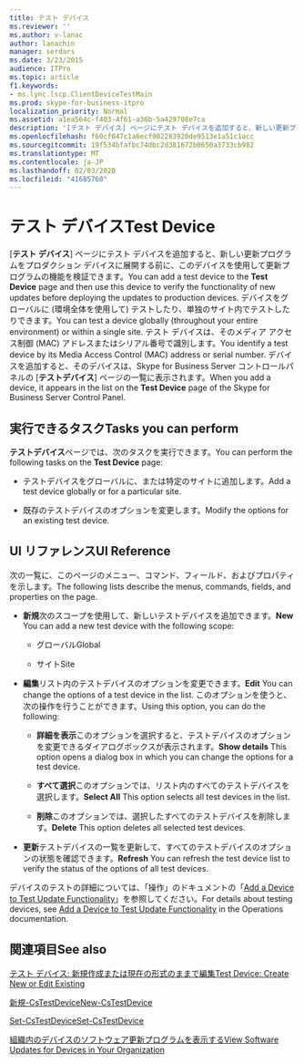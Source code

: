 ```yaml
---
title: テスト デバイス
ms.reviewer: ''
ms.author: v-lanac
author: lanachin
manager: serdars
ms.date: 3/23/2015
audience: ITPro
ms.topic: article
f1.keywords:
- ms.lync.lscp.ClientDeviceTestMain
ms.prod: skype-for-business-itpro
localization_priority: Normal
ms.assetid: a1ea564c-f403-4f61-a36b-5a429708e7ca
description: '[テスト デバイス] ページにテスト デバイスを追加すると、新しい更新プログラムをプロダクション デバイスに展開する前に、このデバイスを使用して更新プログラムの機能を検証できます。 デバイスをグローバルに (環境全体を使用して) テストしたり、単独のサイト内でテストしたりできます。 テスト デバイスは、そのメディア アクセス制御 (MAC) アドレスまたはシリアル番号で識別します。 デバイスを追加すると、そのデバイスは、Skype for Business Server コントロールパネルの [テストデバイス] ページの一覧に表示されます。'
ms.openlocfilehash: f60cf047c1a6ecf902283920de9513e1a51c1acc
ms.sourcegitcommit: 19f534bfafbc74dbc2d381672b0650a3733cb982
ms.translationtype: MT
ms.contentlocale: ja-JP
ms.lasthandoff: 02/03/2020
ms.locfileid: "41685760"
---
```

# <a name="test-device"></a><span data-ttu-id="75e42-106">テスト デバイス</span><span class="sxs-lookup"><span data-stu-id="75e42-106">Test Device</span></span>

<span data-ttu-id="75e42-107">[**テスト デバイス**] ページにテスト デバイスを追加すると、新しい更新プログラムをプロダクション デバイスに展開する前に、このデバイスを使用して更新プログラムの機能を検証できます。</span><span class="sxs-lookup"><span data-stu-id="75e42-107">You can add a test device to the **Test Device** page and then use this device to verify the functionality of new updates before deploying the updates to production devices.</span></span> <span data-ttu-id="75e42-108">デバイスをグローバルに (環境全体を使用して) テストしたり、単独のサイト内でテストしたりできます。</span><span class="sxs-lookup"><span data-stu-id="75e42-108">You can test a device globally (throughout your entire environment) or within a single site.</span></span> <span data-ttu-id="75e42-109">テスト デバイスは、そのメディア アクセス制御 (MAC) アドレスまたはシリアル番号で識別します。</span><span class="sxs-lookup"><span data-stu-id="75e42-109">You identify a test device by its Media Access Control (MAC) address or serial number.</span></span> <span data-ttu-id="75e42-110">デバイスを追加すると、そのデバイスは、Skype for Business Server コントロールパネルの [**テストデバイス**] ページの一覧に表示されます。</span><span class="sxs-lookup"><span data-stu-id="75e42-110">When you add a device, it appears in the list on the **Test Device** page of the Skype for Business Server Control Panel.</span></span>

## <a name="tasks-you-can-perform"></a><span data-ttu-id="75e42-111">実行できるタスク</span><span class="sxs-lookup"><span data-stu-id="75e42-111">Tasks you can perform</span></span>

<span data-ttu-id="75e42-112">**テストデバイス**ページでは、次のタスクを実行できます。</span><span class="sxs-lookup"><span data-stu-id="75e42-112">You can perform the following tasks on the **Test Device** page:</span></span>

- <span data-ttu-id="75e42-113">テストデバイスをグローバルに、または特定のサイトに追加します。</span><span class="sxs-lookup"><span data-stu-id="75e42-113">Add a test device globally or for a particular site.</span></span>

- <span data-ttu-id="75e42-114">既存のテストデバイスのオプションを変更します。</span><span class="sxs-lookup"><span data-stu-id="75e42-114">Modify the options for an existing test device.</span></span>

## <a name="ui-reference"></a><span data-ttu-id="75e42-115">UI リファレンス</span><span class="sxs-lookup"><span data-stu-id="75e42-115">UI Reference</span></span>

<span data-ttu-id="75e42-116">次の一覧に、このページのメニュー、コマンド、フィールド、およびプロパティを示します。</span><span class="sxs-lookup"><span data-stu-id="75e42-116">The following lists describe the menus, commands, fields, and properties on the page.</span></span>

- <span data-ttu-id="75e42-117">**新規**次のスコープを使用して、新しいテストデバイスを追加できます。</span><span class="sxs-lookup"><span data-stu-id="75e42-117">**New** You can add a new test device with the following scope:</span></span>

  - <span data-ttu-id="75e42-118">グローバル</span><span class="sxs-lookup"><span data-stu-id="75e42-118">Global</span></span>

  - <span data-ttu-id="75e42-119">サイト</span><span class="sxs-lookup"><span data-stu-id="75e42-119">Site</span></span>

- <span data-ttu-id="75e42-120">**編集**リスト内のテストデバイスのオプションを変更できます。</span><span class="sxs-lookup"><span data-stu-id="75e42-120">**Edit** You can change the options of a test device in the list.</span></span> <span data-ttu-id="75e42-121">このオプションを使うと、次の操作を行うことができます。</span><span class="sxs-lookup"><span data-stu-id="75e42-121">Using this option, you can do the following:</span></span>

  - <span data-ttu-id="75e42-122">**詳細を表示**このオプションを選択すると、テストデバイスのオプションを変更できるダイアログボックスが表示されます。</span><span class="sxs-lookup"><span data-stu-id="75e42-122">**Show details** This option opens a dialog box in which you can change the options for a test device.</span></span>

  - <span data-ttu-id="75e42-123">**すべて選択**このオプションでは、リスト内のすべてのテストデバイスを選択します。</span><span class="sxs-lookup"><span data-stu-id="75e42-123">**Select All** This option selects all test devices in the list.</span></span>

  - <span data-ttu-id="75e42-124">**削除**このオプションでは、選択したすべてのテストデバイスを削除します。</span><span class="sxs-lookup"><span data-stu-id="75e42-124">**Delete** This option deletes all selected test devices.</span></span>

- <span data-ttu-id="75e42-125">**更新**テストデバイスの一覧を更新して、すべてのテストデバイスのオプションの状態を確認できます。</span><span class="sxs-lookup"><span data-stu-id="75e42-125">**Refresh** You can refresh the test device list to verify the status of the options of all test devices.</span></span>

<span data-ttu-id="75e42-126">デバイスのテストの詳細については、「操作」のドキュメントの「[Add a Device to Test Update Functionality](https://technet.microsoft.com/library/ce509fd1-17b3-4b78-b269-fe5d06fe2e1d.aspx)」を参照してください。</span><span class="sxs-lookup"><span data-stu-id="75e42-126">For details about testing devices, see [Add a Device to Test Update Functionality](https://technet.microsoft.com/library/ce509fd1-17b3-4b78-b269-fe5d06fe2e1d.aspx) in the Operations documentation.</span></span>
## <a name="see-also"></a><span data-ttu-id="75e42-127">関連項目</span><span class="sxs-lookup"><span data-stu-id="75e42-127">See also</span></span>

[<span data-ttu-id="75e42-128">テスト デバイス: 新規作成または現在の形式のままで編集</span><span class="sxs-lookup"><span data-stu-id="75e42-128">Test Device: Create New or Edit Existing</span></span>](test-device-create-new-or-edit-existing.md)

[<span data-ttu-id="75e42-129">新規-CsTestDevice</span><span class="sxs-lookup"><span data-stu-id="75e42-129">New-CsTestDevice</span></span>](https://docs.microsoft.com/powershell/module/skype/new-cstestdevice?view=skype-ps)

[<span data-ttu-id="75e42-130">Set-CsTestDevice</span><span class="sxs-lookup"><span data-stu-id="75e42-130">Set-CsTestDevice</span></span>](https://docs.microsoft.com/powershell/module/skype/set-cstestdevice?view=skype-ps)

[<span data-ttu-id="75e42-131">組織内のデバイスのソフトウェア更新プログラムを表示する</span><span class="sxs-lookup"><span data-stu-id="75e42-131">View Software Updates for Devices in Your Organization</span></span>](https://technet.microsoft.com/library/d2cca12b-ed43-4e1f-90ab-d14bca8b482c.aspx)
